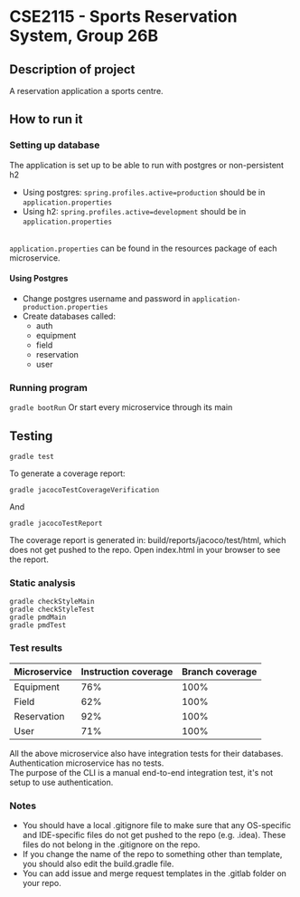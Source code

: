 # CSE2115 - Sports Reservation System, Group 26B
## Description of project
A reservation application a sports centre.

## How to run it

### Setting up database
The application is set up to be able to run with postgres or non-persistent h2

* Using postgres: `spring.profiles.active=production` should be in `application.properties`  
* Using h2: `spring.profiles.active=development` should be in  `application.properties`  \
  &nbsp;

`application.properties` can be found in the resources package of each microservice.

#### Using Postgres
* Change postgres username and password in `application-production.properties`
* Create databases called: 
  * auth
  * equipment
  * field
  * reservation
  * user

### Running program

`gradle bootRun` Or start every microservice through its main

## Testing
```
gradle test
```

To generate a coverage report:
```
gradle jacocoTestCoverageVerification
```


And
```
gradle jacocoTestReport
```
The coverage report is generated in: build/reports/jacoco/test/html, which does not get pushed to the repo. Open index.html in your browser to see the report. 

### Static analysis
```
gradle checkStyleMain
gradle checkStyleTest
gradle pmdMain
gradle pmdTest
```

### Test results

| Microservice | Instruction coverage | Branch coverage |
|--------------|----------------------|-----------------|
| Equipment    | 76%                  | 100%            |
| Field        | 62%                  | 100%            |
| Reservation  | 92%                  | 100%            |
| User         | 71%                  | 100%            |

All the above microservice also have integration tests for their databases.
Authentication microservice has no tests. \
The purpose of the CLI is a manual end-to-end integration test, it's not setup to use authentication.

### Notes
- You should have a local .gitignore file to make sure that any OS-specific and IDE-specific files do not get pushed to the repo (e.g. .idea). These files do not belong in the .gitignore on the repo.
- If you change the name of the repo to something other than template, you should also edit the build.gradle file.
- You can add issue and merge request templates in the .gitlab folder on your repo. 